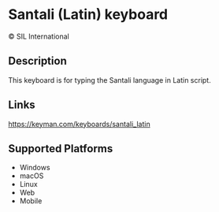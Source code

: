 Santali (Latin) keyboard
==============

© SIL International

Description
-----------

 This keyboard is for typing the Santali language in Latin script.

Links
-----
https://keyman.com/keyboards/santali_latin

Supported Platforms
-------------------
 * Windows
 * macOS
 * Linux
 * Web
 * Mobile


